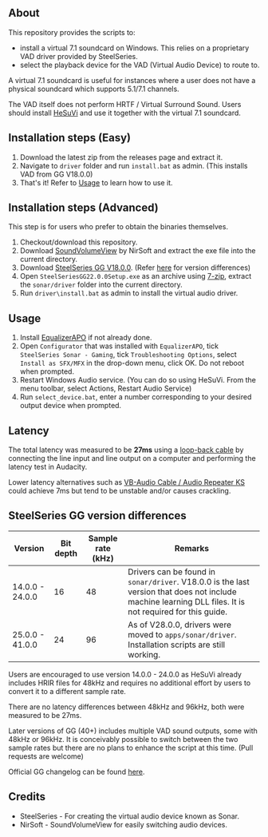 ## About

This repository provides the scripts to:
- install a virtual 7.1 soundcard on Windows. This relies on a proprietary VAD driver provided by SteelSeries.
- select the playback device for the VAD (Virtual Audio Device) to route to.

A virtual 7.1 soundcard is useful for instances where a user does not have a physical soundcard which supports 5.1/7.1 channels.

The VAD itself does not perform HRTF / Virtual Surround Sound. Users should install [HeSuVi](https://sourceforge.net/p/hesuvi/) and use it together with the virtual 7.1 soundcard.

## Installation steps (Easy)

1. Download the latest zip from the releases page and extract it.
2. Navigate to `driver` folder and run `install.bat` as admin. (This installs VAD from GG V18.0.0)
3. That's it! Refer to [Usage](#usage) to learn how to use it.

## Installation steps (Advanced)

This step is for users who prefer to obtain the binaries themselves.

1. Checkout/download this repository.
2. Download [SoundVolumeView](https://www.nirsoft.net/utils/soundvolumeview-x64.zip) by NirSoft and extract the exe file into the current directory.
3. Download [SteelSeries GG V18.0.0](https://drivers.softpedia.com/get/KEYBOARD-and-MOUSE/Steelseries/SteelSeries-GG-Utility-18-0-0-64-bit.shtml). (Refer [here](#steelseries-gg-version-differences) for version differences)
4. Open `SteelSeriesGG22.0.0Setup.exe` as an archive using [7-zip](https://www.7-zip.org/download.html), extract the `sonar/driver` folder into the current directory.
5. Run `driver\install.bat` as admin to install the virtual audio driver.

## Usage

1. Install [EqualizerAPO](https://sourceforge.net/projects/equalizerapo/) if not already done.
2. Open `Configurator` that was installed with `EqualizerAPO`, tick `SteelSeries Sonar - Gaming`, tick `Troubleshooting Options`, select `Install as SFX/MFX` in the drop-down menu, click OK. Do not reboot when prompted.
3. Restart Windows Audio service. (You can do so using HeSuVi. From the menu toolbar, select Actions, Restart Audio Service)
4. Run `select_device.bat`, enter a number corresponding to your desired output device when prompted.

## Latency

The total latency was measured to be **27ms** using a [loop-back cable](https://manual.audacityteam.org/man/latency_test.html) by connecting the line input and line output on a computer and performing the latency test in Audacity.

Lower latency alternatives such as [VB-Audio Cable / Audio Repeater KS](https://sourceforge.net/p/hesuvi/wiki/Help/#71-virtualization) could achieve 7ms but tend to be unstable and/or causes crackling.

## SteelSeries GG version differences

| Version         | Bit depth | Sample rate (kHz) | Remarks                                                                                                    |
| --------------- | --------- | ----------------- | ---------------------------------------------------------------------------------------------------------- |
| 14.0.0 - 24.0.0 | 16        | 48                | Drivers can be found in `sonar/driver`. V18.0.0 is the last version that does not include machine learning DLL files. It is not required for this guide. |
| 25.0.0 - 41.0.0 | 24        | 96                | As of V28.0.0, drivers were moved to `apps/sonar/driver`. Installation scripts are still working.                                                    |

Users are encouraged to use version 14.0.0 - 24.0.0 as HeSuVi already includes HRIR files for 48kHz and requires no additional effort by users to convert it to a different sample rate.

There are no latency differences between 48kHz and 96kHz, both were measured to be 27ms.

Later versions of GG (40+) includes multiple VAD sound outputs, some with 48kHz or 96kHz. It is conceivably possible to switch between the two sample rates but there are no plans to enhance the script at this time. (Pull requests are welcome)

Official GG changelog can be found [here](https://techblog.steelseries.com/).

## Credits

- SteelSeries - For creating the virtual audio device known as Sonar.
- NirSoft - SoundVolumeView for easily switching audio devices.
